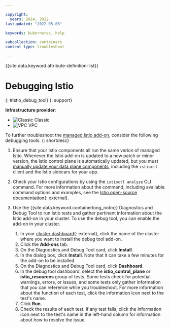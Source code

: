 ```yaml
---

copyright:
  years: 2014, 2022
lastupdated: "2022-05-06"

keywords: kubernetes, help

subcollection: containers
content-type: troubleshoot

---
```


{{site.data.keyword.attribute-definition-list}}



# Debugging Istio
{: #istio_debug_tool}
{: support}

**Infrastructure provider**:
* ![Classic](../icons/classic.svg "Classic") Classic
* ![VPC](../icons/vpc.svg "VPC") VPC

To further troubleshoot the [managed Istio add-on](/docs/containers?topic=containers-istio), consider the following debugging tools.
{: shortdesc}

1. Ensure that your Istio components all run the same verion of managed Istio. Whenever the Istio add-on is updated to a new patch or minor version, the Istio control plane is automatically updated, but you must [manually update your data plane components](/docs/containers?topic=containers-istio#update_client_sidecar), including the `istioctl` client and the Istio sidecars for your app.

2. Check your Istio configurations by using the `istioctl analyze` CLI command. For more information about the command, including available command options and examples, see the [Istio open-source documentation](https://istio.io/latest/docs/reference/commands/istioctl/#istioctl-analyze){: external}.

3. Use the {{site.data.keyword.containerlong_notm}} Diagnostics and Debug Tool to run Istio tests and gather pertinent information about the Istio add-on in your cluster. To use the debug tool, you can enable the add-on in your cluster.
    1. In your [cluster dashboard](https://cloud.ibm.com/kubernetes/clusters){: external}, click the name of the cluster where you want to install the debug tool add-on.
    2. Click the **Add-ons** tab.
    3. On the Diagnostics and Debug Tool card, click **Install**.
    4. In the dialog box, click **Install**. Note that it can take a few minutes for the add-on to be installed.
    5. On the Diagnostics and Debug Tool card, click **Dashboard**.
    5. In the debug tool dashboard, select the **istio_control_plane** or **istio_resources**  group of tests. Some tests check for potential warnings, errors, or issues, and some tests only gather information that you can reference while you troubleshoot. For more information about the function of each test, click the information icon next to the test's name.
    6. Click **Run**.
    7. Check the results of each test. If any test fails, click the information icon next to the test's name in the left-hand column for information about how to resolve the issue.






